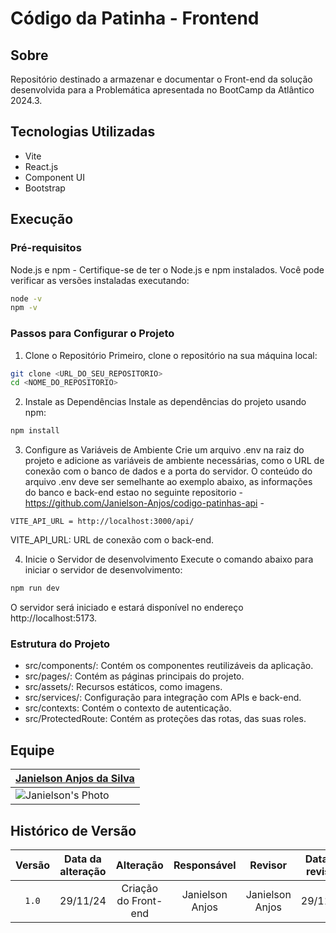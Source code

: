 # Código da Patinha - Frontend

## Sobre

Repositório destinado a armazenar e documentar o Front-end da solução desenvolvida para a Problemática apresentada no BootCamp da Atlântico 2024.3.

## Tecnologias Utilizadas

- Vite
- React.js
- Component UI
- Bootstrap

## Execução 

### Pré-requisitos
Node.js e npm - Certifique-se de ter o Node.js e npm instalados. Você pode verificar as versões instaladas executando:

```bash
node -v
npm -v
```

### Passos para Configurar o Projeto

1. Clone o Repositório
Primeiro, clone o repositório na sua máquina local:

```bash
git clone <URL_DO_SEU_REPOSITORIO>
cd <NOME_DO_REPOSITORIO>
```

2. Instale as Dependências
Instale as dependências do projeto usando npm:

```bash
npm install
```

3. Configure as Variáveis de Ambiente
Crie um arquivo .env na raiz do projeto e adicione as variáveis de ambiente necessárias, como o URL de conexão com o banco de dados e a porta do servidor. O conteúdo do arquivo .env deve ser semelhante ao exemplo abaixo, as informações do banco e back-end estao no seguinte repositorio - https://github.com/Janielson-Anjos/codigo-patinhas-api -

```env
VITE_API_URL = http://localhost:3000/api/
```

VITE_API_URL: URL de conexão com o back-end.


4. Inicie o Servidor de desenvolvimento
Execute o comando abaixo para iniciar o servidor de desenvolvimento:

```bash
npm run dev
```

O servidor será iniciado e estará disponível no endereço http://localhost:5173.

### Estrutura do Projeto
- src/components/: Contém os componentes reutilizáveis da aplicação.
- src/pages/: Contém as páginas principais do projeto.
- src/assets/: Recursos estáticos, como imagens.
- src/services/: Configuração para integração com APIs e back-end.
- src/contexts: Contém o contexto de autenticação.
- src/ProtectedRoute: Contém as proteções das rotas, das suas roles.

## Equipe

 | [Janielson Anjos da Silva](https://github.com/Janielson-anjos) |
| ------------- |
 | ![Janielson's Photo](https://avatars.githubusercontent.com/u/72242469?v=4) |

## Histórico de Versão

|  Versão  | Data da alteração | Alteração | Responsável | Revisor | Data de revisão |
| :---: | :---: | :---: | :---: | :---: | :---: |
| `1.0` | 29/11/24 | Criação do Front-end | Janielson Anjos | Janielson Anjos | 29/11/24 | 
